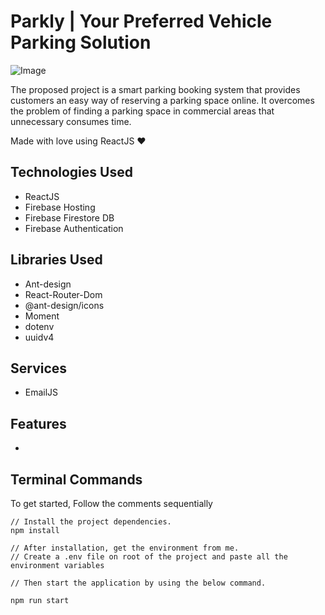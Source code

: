 # Parkly | Your Preferred Vehicle Parking Solution

![Image](https://i.imgur.com/y4ULS5I.png)

The proposed project is a smart parking booking system that provides customers an easy
way of reserving a parking space online. It overcomes the problem of finding a parking
space in commercial areas that unnecessary consumes time.

Made with love using ReactJS ❤

## Technologies Used

- ReactJS
- Firebase Hosting
- Firebase Firestore DB
- Firebase Authentication

## Libraries Used

- Ant-design
- React-Router-Dom
- @ant-design/icons
- Moment
- dotenv
- uuidv4

## Services

- EmailJS

## Features

-

## Terminal Commands

To get started, Follow the comments sequentially

    // Install the project dependencies.
    npm install

    // After installation, get the environment from me.
    // Create a .env file on root of the project and paste all the environment variables

    // Then start the application by using the below command.

    npm run start
